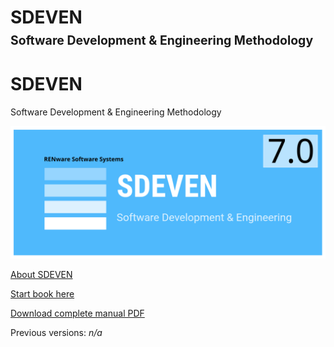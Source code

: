 

<h1 class="print-site-plugin-ignore">
    <b>SDEVEN</b><br>
    <b><small><small>Software Development & Engineering Methodology</small></small></b>
</h1>


# SDEVEN<br>
Software Development & Engineering Methodology



![sdeven_logo](pictures/SDEVEN_logo.svg)






[About SDEVEN](About_SDEVEN.md)

[Start book here](SDEVEN.00_INDEX.md)

[Download complete manual PDF](pdfs/print_page/print_page.pdf)

Previous versions: *n/a*



